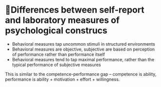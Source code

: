 # Differences between self-report and laboratory measures of psychological construcs
* Behavioral measures tap uncommon stimuli in structured environments
* Behavioral measures are objective, subjective are based on perception of performance rather than performance itself
* Behavioral measures tend to tap maximal performance, rather than the typical performance of subjective measures

This is similar to the competence-performance gap – competence is ability, performance is ability + motivation + effort + willingness.

<!-- #p1 -->


<!-- #work -->

<!-- {BearID:8E496F28-D8EA-40AF-A888-5C0DB601A75E-17900-0000237CEAD510A6} -->
